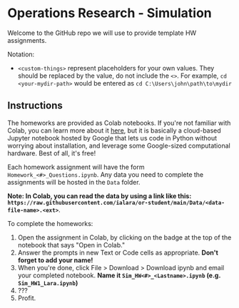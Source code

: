 # Operations Research - Simulation
Welcome to the GitHub repo we will use to provide template HW assignments.

Notation:
- `<custom-things>` represent placeholders for your own values. They should be replaced by the value, do not include the `<>`. For example, `cd <your-mydir-path>` would be entered as `cd C:\Users\john\path\to\mydir`

## Instructions
The homeworks are provided as Colab notebooks. If you're not familiar with Colab, you can learn more about it [here](https://research.google.com/colaboratory/), but it is basically a cloud-based Jupyter notebook hosted by Google that lets us code in Python without worrying about installation, and leverage some Google-sized computational hardware. Best of all, it's free!

Each homework assignment will have the form `Homework_<#>_Questions.ipynb`. Any data you need to complete the assignments will be hosted in the `Data` folder. 

**Note: In Colab, you can read the data by using a link like this: `https://raw.githubusercontent.com/ialara/or-student/main/Data/<data-file-name>.<ext>`**.

To complete the homeworks:
1. Open the assignment in Colab, by clicking on the badge at the top of the notebook that says "Open in Colab."
3. Answer the prompts in new Text or Code cells as appropriate. **Don't forget to add your name!**
4. When you're done, click File > Download > Download ipynb and email your completed notebook. **Name it `Sim_HW<#>_<Lastname>.ipynb` (e.g. `Sim_HW1_Lara.ipynb`)**
5. ???
6. Profit.
